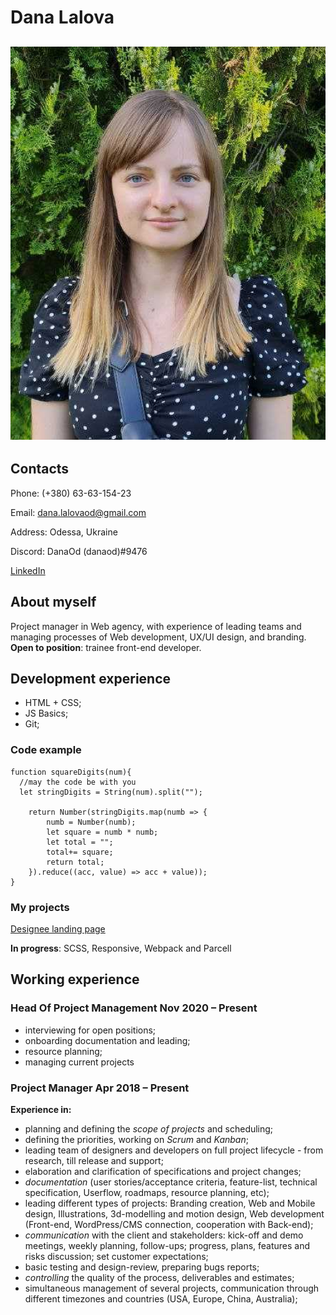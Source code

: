 # Dana Lalova

## ![Dana'sphoto](/myphoto.jpg)

## Contacts

Phone: (+380) 63-63-154-23

Email: dana.lalovaod@gmail.com

Address: Odessa, Ukraine

Discord: DanaOd (danaod)#9476

[LinkedIn](https://www.linkedin.com/in/dana-lalova-76846083/)

## About myself

Project manager in Web agency, with experience of leading teams and managing processes of Web development, UX/UI design, and branding.
**Open to position**: trainee front-end developer.

## Development experience

- HTML + CSS;
- JS Basics;
- Git;

### Code example

```
function squareDigits(num){
  //may the code be with you
  let stringDigits = String(num).split("");

    return Number(stringDigits.map(numb => {
        numb = Number(numb);
        let square = numb * numb;
        let total = "";
        total+= square;
        return total;
    }).reduce((acc, value) => acc + value));
}

```

### My projects

[Designee landing page](https://github.com/DanaOd/designee_landing)

**In progress**: SCSS, Responsive, Webpack and Parcell

## Working experience

### Head Of Project Management Nov 2020 – Present

- interviewing for open positions;
- onboarding documentation and leading;
- resource planning;
- managing current projects

### Project Manager Apr 2018 – Present

**Experience in:**

- planning and defining the _scope of projects_ and scheduling;
- defining the priorities, working on _Scrum_ and _Kanban_;
- leading team of designers and developers on full project lifecycle - from research, till release and support;
- elaboration and clarification of specifications and project changes;
- _documentation_ (user stories/acceptance criteria, feature-list, technical specification, Userflow, roadmaps, resource planning, etc);
- leading different types of projects: Branding creation, Web and Mobile design, Illustrations, 3d-modelling and motion design, Web development (Front-end, WordPress/CMS connection, cooperation with Back-end);
- _communication_ with the client and stakeholders: kick-off and demo meetings, weekly planning, follow-ups; progress, plans, features and risks discussion; set customer expectations;
- basic testing and design-review, preparing bugs reports;
- _controlling_ the quality of the process, deliverables and estimates;
- simultaneous management of several projects, communication through different timezones and countries (USA, Europe, China, Australia);
